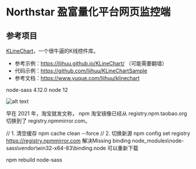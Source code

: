 # Northstar 盈富量化平台网页监控端

## 参考项目
[KLineChart](https://github.com/liihuu/KLineChart)，一个很牛逼的K线控件库。
- 参考示例：https://liihuu.github.io/KLineChart/ （可能需要翻墙）
- 代码示例：https://github.com/liihuu/KLineChartSample
- 参考文档：https://www.yuque.com/liihuu/klinechart


 
node-sass 4.12.0     node 12

![alt text](image.png)

早在 2021 年，淘宝就发文称，
npm 淘宝镜像已经从 registry.npm.taobao.org 切换到了 registry.npmmirror.com。

// 1. 清空缓存
npm cache clean --force
// 2. 切换新源
npm config set registry https://registry.npmmirror.com
解决Missing binding node_modules\node-sass\vendor\win32-x64-83\binding.node
可以重新下载 

npm rebuild node-sass


